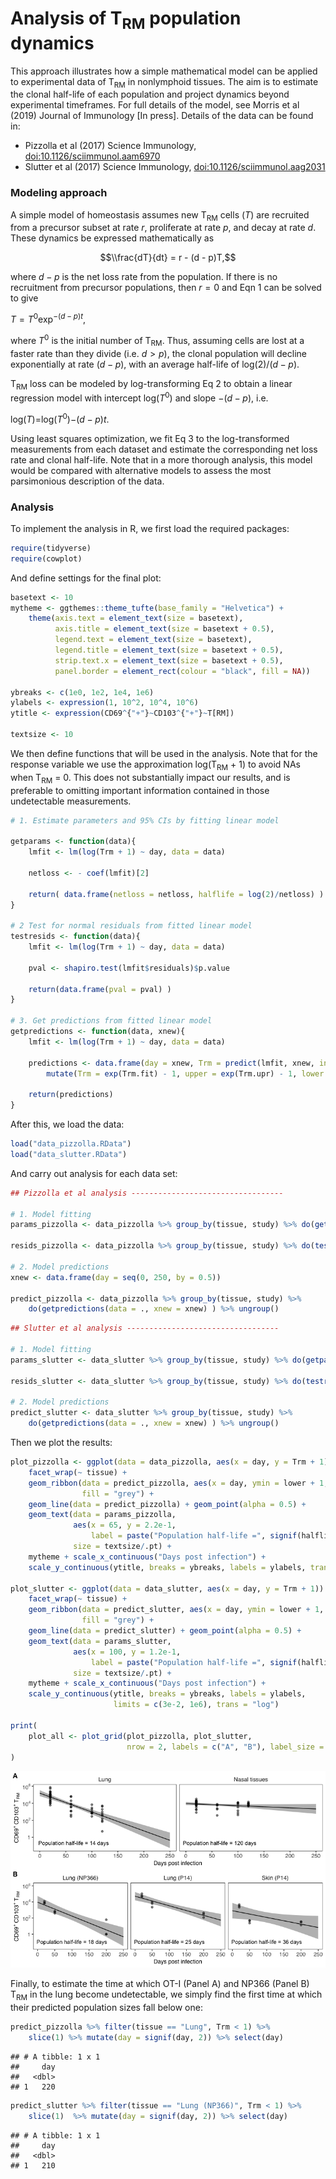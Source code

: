 Analysis of T<sub>RM</sub> population dynamics
================

<!--<script type="text/x-mathjax-config">
MathJax.Hub.Config({
  TeX: { equationNumbers: { autoNumber: "AMS" } }
});
</script>-->
This approach illustrates how a simple mathematical model can be applied to experimental data of T<sub>RM</sub> in nonlymphoid tissues. The aim is to estimate the clonal half-life of each population and project dynamics beyond experimental timeframes. For full details of the model, see Morris et al (2019) Journal of Immunology \[In press\]. Details of the data can be found in:

-   Pizzolla et al (2017) Science Immunology, <doi:10.1126/sciimmunol.aam6970>
-   Slutter et al (2017) Science Immunology, <doi:10.1126/sciimmunol.aag2031>

### Modeling approach

A simple model of homeostasis assumes new T<sub>RM</sub> cells (*T*) are recruited from a precursor subset at rate *r*, proliferate at rate *p*, and decay at rate *d*. These dynamics be expressed mathematically as

<!--$$\begin{aligned} \frac{dT}{dt} & = r + p T - d T \\ & = r - (d - p)T, \end{aligned}$$-->
$$\\frac{dT}{dt} = r - (d - p)T,$$

where *d* − *p* is the net loss rate from the population. If there is no recruitment from precursor populations, then *r* = 0 and Eqn 1 can be solved to give

*T* = *T*<sup>0</sup>exp<sup>−(*d* − *p*)*t*</sup>,

where *T*<sup>0</sup> is the initial number of T<sub>RM</sub>. Thus, assuming cells are lost at a faster rate than they divide (i.e. *d* &gt; *p*), the clonal population will decline exponentially at rate (*d* − *p*), with an average half-life of log(2)/(*d* − *p*).

T<sub>RM</sub> loss can be modeled by log-transforming Eq 2 to obtain a linear regression model with intercept log(*T*<sup>0</sup>) and slope −(*d* − *p*), i.e.

log(*T*)=log(*T*<sup>0</sup>)−(*d* − *p*)*t*.

Using least squares optimization, we fit Eq 3 to the log-transformed measurements from each dataset and estimate the corresponding net loss rate and clonal half-life. Note that in a more thorough analysis, this model would be compared with alternative models to assess the most parsimonious description of the data.

### Analysis

To implement the analysis in R, we first load the required packages:

``` r
require(tidyverse)
require(cowplot)
```

And define settings for the final plot:

``` r
basetext <- 10
mytheme <- ggthemes::theme_tufte(base_family = "Helvetica") + 
    theme(axis.text = element_text(size = basetext), 
          axis.title = element_text(size = basetext + 0.5),
          legend.text = element_text(size = basetext),
          legend.title = element_text(size = basetext + 0.5),
          strip.text.x = element_text(size = basetext + 0.5), 
          panel.border = element_rect(colour = "black", fill = NA))

ybreaks <- c(1e0, 1e2, 1e4, 1e6)
ylabels <- expression(1, 10^2, 10^4, 10^6)
ytitle <- expression(CD69^{"+"}~CD103^{"+"}~T[RM])

textsize <- 10
```

We then define functions that will be used in the analysis. Note that for the response variable we use the approximation log(T<sub>RM</sub> + 1) to avoid NAs when T<sub>RM</sub> = 0. This does not substantially impact our results, and is preferable to omitting important information contained in those undetectable measurements.

``` r
# 1. Estimate parameters and 95% CIs by fitting linear model

getparams <- function(data){
    lmfit <- lm(log(Trm + 1) ~ day, data = data)
    
    netloss <- - coef(lmfit)[2]
    
    return( data.frame(netloss = netloss, halflife = log(2)/netloss) )
}

# 2 Test for normal residuals from fitted linear model
testresids <- function(data){
    lmfit <- lm(log(Trm + 1) ~ day, data = data)
    
    pval <- shapiro.test(lmfit$residuals)$p.value
    
    return(data.frame(pval = pval) )
}

# 3. Get predictions from fitted linear model
getpredictions <- function(data, xnew){
    lmfit <- lm(log(Trm + 1) ~ day, data = data)
    
    predictions <- data.frame(day = xnew, Trm = predict(lmfit, xnew, interval = "confidence")) %>% 
        mutate(Trm = exp(Trm.fit) - 1, upper = exp(Trm.upr) - 1, lower = exp(Trm.lwr) - 1)
    
    return(predictions)
}
```

After this, we load the data:

``` r
load("data_pizzolla.RData")
load("data_slutter.RData")
```

And carry out analysis for each data set:

``` r
## Pizzolla et al analysis ----------------------------------

# 1. Model fitting
params_pizzolla <- data_pizzolla %>% group_by(tissue, study) %>% do(getparams(data = .) )

resids_pizzolla <- data_pizzolla %>% group_by(tissue, study) %>% do(testresids(data = .) )

# 2. Model predictions
xnew <- data.frame(day = seq(0, 250, by = 0.5))

predict_pizzolla <- data_pizzolla %>% group_by(tissue, study) %>% 
    do(getpredictions(data = ., xnew = xnew) ) %>% ungroup()
```

``` r
## Slutter et al analysis ----------------------------------

# 1. Model fitting
params_slutter <- data_slutter %>% group_by(tissue, study) %>% do(getparams(data = .) )

resids_slutter <- data_slutter %>% group_by(tissue, study) %>% do(testresids(data = .) )

# 2. Model predictions
predict_slutter <- data_slutter %>% group_by(tissue, study) %>% 
    do(getpredictions(data = ., xnew = xnew) ) %>% ungroup()
```

Then we plot the results:

``` r
plot_pizzolla <- ggplot(data = data_pizzolla, aes(x = day, y = Trm + 1)) + 
    facet_wrap(~ tissue) +
    geom_ribbon(data = predict_pizzolla, aes(x = day, ymin = lower + 1, ymax = upper + 1), 
                fill = "grey") +
    geom_line(data = predict_pizzolla) + geom_point(alpha = 0.5) +
    geom_text(data = params_pizzolla, 
              aes(x = 65, y = 2.2e-1, 
                  label = paste("Population half-life =", signif(halflife, 2), "days")), 
              size = textsize/.pt) + 
    mytheme + scale_x_continuous("Days post infection") + 
    scale_y_continuous(ytitle, breaks = ybreaks, labels = ylabels, trans = "log")

plot_slutter <- ggplot(data = data_slutter, aes(x = day, y = Trm + 1)) + 
    facet_wrap(~ tissue) + 
    geom_ribbon(data = predict_slutter, aes(x = day, ymin = lower + 1, ymax = upper + 1), 
                fill = "grey") +
    geom_line(data = predict_slutter) + geom_point(alpha = 0.5) + 
    geom_text(data = params_slutter, 
              aes(x = 100, y = 1.2e-1, 
                  label = paste("Population half-life =", signif(halflife, 2), "days")), 
              size = textsize/.pt) + 
    mytheme + scale_x_continuous("Days post infection") +
    scale_y_continuous(ytitle, breaks = ybreaks, labels = ylabels, 
                       limits = c(3e-2, 1e6), trans = "log")

print(
    plot_all <- plot_grid(plot_pizzolla, plot_slutter, 
                          nrow = 2, labels = c("A", "B"), label_size = 12)
)
```

![](README_files/figure-markdown_github/plotting-1.png)

Finally, to estimate the time at which OT-I (Panel A) and NP366 (Panel B) T<sub>RM</sub> in the lung become undetectable, we simply find the first time at which their predicted population sizes fall below one:

``` r
predict_pizzolla %>% filter(tissue == "Lung", Trm < 1) %>% 
    slice(1) %>% mutate(day = signif(day, 2)) %>% select(day)
```

    ## # A tibble: 1 x 1
    ##     day
    ##   <dbl>
    ## 1   220

``` r
predict_slutter %>% filter(tissue == "Lung (NP366)", Trm < 1) %>% 
    slice(1)  %>% mutate(day = signif(day, 2)) %>% select(day)
```

    ## # A tibble: 1 x 1
    ##     day
    ##   <dbl>
    ## 1   210
